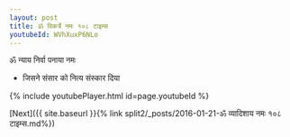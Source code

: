 ```yaml
---
layout: post
title: ॐ विकर्त्रे नमः १०८ टाइम्स
youtubeId: WVhXuxP6NLo
---
```

 
 
 ॐ न्याय निर्वा पनाया नमः  
 
 -  जिसने संसार को नित्य संस्कार दिया 
 
  
 
  
 
 
 
 
 
 


{% include youtubePlayer.html id=page.youtubeId %}
 
[Next]({{ site.baseurl }}{% link  split2/_posts/2016-01-21-ॐ व्यादिशाय नमः १०८ टाइम्स.md%})
 
